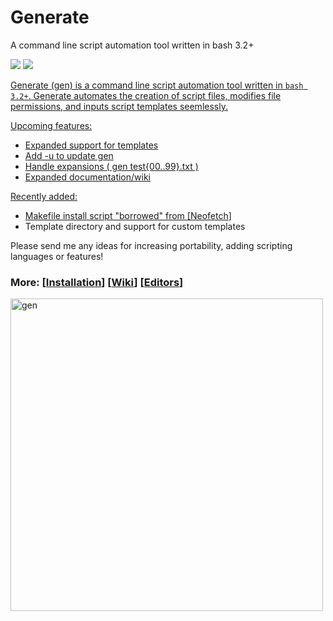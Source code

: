 # Generate
<p align="left">A command line script automation tool written in bash 3.2+</p>

<p align="left">
<a href="./LICENSE.md"><img src="https://img.shields.io/github/license/membersincewayback/gen"></a>
<a href="https://github.com/membersincewayback/releases"><img src="https://img.shields.io/github/v/release/membersincewayback/gen">
</p>

Generate (gen) is a command line script automation tool written in `bash 3.2+`. Generate automates the creation of script files, modifies file permissions, and inputs script templates seemlessly.

Upcoming features:
  - Expanded support for templates
  - Add -u to update gen
  - Handle expansions ( gen test{00..99}.txt )
  - Expanded documentation/wiki

 Recently added:
  - Makefile install script "borrowed" from \[[Neofetch](https://github.com/dylanaraps/neofetch)\]
  - Template directory and support for custom templates

 Please send me any ideas for increasing portability, adding scripting languages or features!

### More: \[[Installation](https://github.com/membersincewayback/gen/wiki/Installation)\] \[[Wiki](https://github.com/membersincewayback/gen/wiki)\] \[[Editors](https://github.com/membersincewayback/gen/wiki/Editors)\]

<img src="https://i.imgur.com/8vJCqwB.gif" alt="gen" align="left" height="500px">
